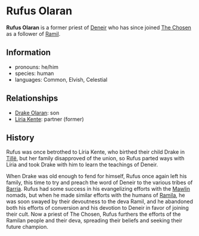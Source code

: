 # Rufus Olaran

**Rufus Olaran** is a former priest of [Deneir](../../../pantheon/mote-pantheon.md) who has since joined [The Chosen](../the-chosen.md) as a follower of [Ramil](../../../pantheon/ramil.md).

## Information

- pronouns: he/him
- species: human
- languages: Common, Elvish, Celestial

## Relationships

- [Drake Olaran](../../reynards-den/members/drake-olaran.md): son
- [Líria Kente](../../../societies/esterfell-accord/citizenry/liria-kente.md): partner (former)

## History

Rufus was once betrothed to Líria Kente, who birthed their child Drake in [Tillë](../../../societies/esterfell-accord/tille.md), but her family disapproved of the union, so Rufus parted ways with Líria and took Drake with him to learn the teachings of Deneir.

When Drake was old enough to fend for himself, Rufus once again left his family, this time to try and preach the word of Deneir to the various tribes of [Barria](../../../mote/esterfell/barria.md). Rufus had some success in his evangelizing efforts with the [Mawlin](../../../societies/mawlin.md) nomads, but when he made similar efforts with the humans of [Ramila](../../../societies/ramila.md), he was soon swayed by their devoutness to the deva Ramil, and he abandoned both his efforts of conversion and his devotion to Deneir in favor of joining their cult. Now a priest of The Chosen, Rufus furthers the efforts of the Ramilan people and their deva, spreading their beliefs and seeking their future champion.
